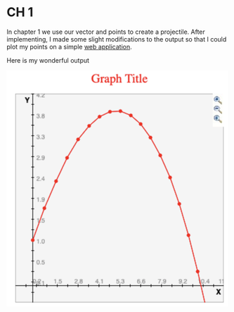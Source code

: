 # CH 1

In chapter 1 we use our vector and points to create a projectile.  After
implementing, I made some slight modifications to the output so that I could
plot my points on a simple [web
application](http://www.shodor.org/interactivate/activities/SimplePlot/).

Here is my wonderful output

![Trajectory of simulated projectile](./images/trajectory.png)
